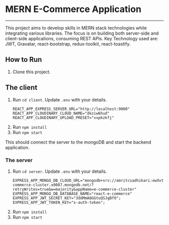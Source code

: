 # MERN E-Commerce Application

---
This project aims to develop skills in MERN stack technologies while integrating various libraries. The focus is on building both server-side and client-side applications, consuming REST APIs. Key Technology used are: JWT, Gravatar, react-bootstrap, redux-toolkit, react-toastify.

## How to Run 
1.  Clone this project.



## The client

1.  Run `cd client`. Update `.env` with your details.
     ```shell
    REACT_APP_EXPRESS_SERVER_URL="http://localhost:9000"
    REACT_APP_CLOUDINARY_CLOUD_NAME="dkziw6hud"
    REACT_APP_CLOUDINARY_UPLOAD_PRESET="vxpkzkfj"
    ```
2.  Run `npm install`
3.  Run `npm start`

This should connect the server to the mongoDB and start the backend application.

### The server
1.  Run `cd server`. Update `.env` with your details.
    ```shell
    EXPRESS_APP_MONGO_DB_CLOUD_URL="mongodb+srv://amritcsadhikari:ewXvtYKTg3hqUFVn@e-commerce-cluster.x0087.mongodb.net/?retryWrites=true&w=majority&appName=e-commerce-cluster"
    EXPRESS_APP_MONGO_DB_DATABASE_NAME="react-e-commerce"
    EXPRESS_APP_JWT_SECRET_KEY="3ddMmA8GGtuQSJgBfO";
    EXPRESS_APP_JWT_TOKEN_KEY="x-auth-token";
    ```
2.  Run `npm install`
3.  Run `npm start`
